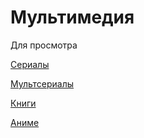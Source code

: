 # Мультимедия
Для просмотра

[Сериалы](https://github.com/CerberusIncorporated/movie/blob/master/series.md)

[Мультсериалы](https://github.com/CerberusIncorporated/movie/blob/master/mult.md)

[Книги](https://github.com/CerberusIncorporated/movie/blob/master/books.md)

[Аниме](https://github.com/CerberusIncorporated/movie/blob/master/anime.md)
